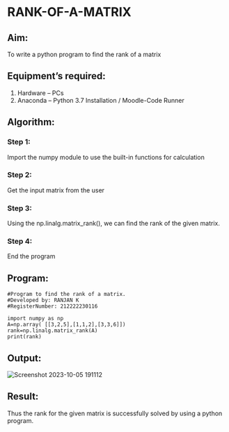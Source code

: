 # RANK-OF-A-MATRIX

## Aim:
To write a python program to find the rank of a matrix

## Equipment’s required:
1. 	Hardware – PCs
2. 	Anaconda – Python 3.7 Installation / Moodle-Code Runner

## Algorithm:
### Step 1: 
Import the numpy module to use the built-in functions for calculation
### Step 2: 
Get the input matrix from the user
### Step 3:
 Using the np.linalg.matrix_rank(), we can find the rank of the given matrix.
### Step 4:
End the program

## Program:
```
#Program to find the rank of a matrix.
#Developed by: RANJAN K
#RegisterNumber: 212222230116

import numpy as np
A=np.array( [[3,2,5],[1,1,2],[3,3,6]])
rank=np.linalg.matrix_rank(A)
print(rank)
```

## Output:
![Screenshot 2023-10-05 191112](https://github.com/Ranjanranjan/RANK-OF-A-MATRIX/assets/130027697/c4ddbb96-04bb-46df-a3c7-da5e35d3205d)


## Result:
Thus the rank for the given matrix is successfully solved by  using a python program.

